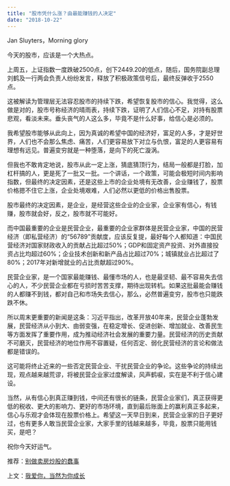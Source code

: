```yaml
---
title: "股市凭什么涨？由最能赚钱的人决定"
date: "2018-10-22"
---
```


Jan Sluyters，Morning glory

今天的股市，应该是一个大热点。

上周五，上证指数一度跌破2500点，创下2449.20的低点，随后，国务院副总理刘鹤及一行两会负责人纷纷发言，释放了积极政策信号后，最终反弹收于2550点。

这被解读为管理层无法容忍股市的持续下跌，希望恢复股市的信心。我觉得，这么做是对的，股市号称经济的晴雨表，持续下跌，证明了人们信心不足，对持有股票悲观，看淡未来。垂头丧气的人这么多，毕竟不是什么好事，给信心是必须的。

我希望股市能够从此向上，因为真诚的希望中国的经济好，富足的人多，才是好世界，人们也不会那么焦虑、痛苦，人们更容易放下对立与仇恨，富足的人更容易有理想有远见。普遍变穷就是一种堕落，是向下的死亡漩涡。

但我也不敢肯定地说，股市从此一定上涨，猜底猜顶行为，结局一般都是打脸，加杠杆搞的人，更是死了一批又一批。一个讲话，一个政策，可能会极短时间内影响指数，但最终的决定因素，还是这些上市的企业处境有无改善，企业赚钱了，股票价格摁不住它上涨，企业处境艰难，人们必然以更低的价格出售股票。

股市最终的决定因素，是企业，是经营这些企业的企业家，企业家有信心，有钱赚，股市就会好，反之，股市就不可能好。

而中国最重要的企业是民营企业，最重要的企业家群体是民营企业家，中国的民营经济（即私营经济）的“56789”贡献度，应该反复提，最好每个人都知道：中国民营经济对国家财政收入的贡献占比超过50%；GDP和固定资产投资、对外直接投资占比均超过60%；企业技术创新和新产品占比超过70%；城镇就业占比超过了80%；2017年对新增就业的占比贡献超过90%。

民营企业家，是一个国家最能赚钱、最懂市场的人，也是最坚韧、最不容易失去信心的人，不少民营企业都在亏损时苦苦支撑，期待出现转机。如果这批最能会赚钱的人都赚不到钱，都对自己和市场失去信心，那么，必然普遍变穷，股市也只能跌跌不休。

所以周末更重要的新闻是这条：习近平指出，改革开放40年来，民营企业蓬勃发展，民营经济从小到大、由弱变强，在稳定增长、促进创新、增加就业、改善民生等方面发挥了重要作用，成为推动经济社会发展的重要力量。民营经济的历史贡献不可磨灭，民营经济的地位作用不容置疑，任何否定、弱化民营经济的言论和做法都是错误的。

这可能将终止近来的一些否定民营企业、干扰民营企业的争论。这些争论的持续出现，观点越来越荒谬，将被民营企业家过度解读，风声鹤唳，实在是不利于信心建设。

当然，从有信心到真正赚到钱，中间还有很长的链条，民营企业家们，真正获得更低的税收、更大的影响力、更好的市场环境，直到最后账面上的赢利真正多起来，信心与乐观才会体现在股票价格上。希望这一天早日到来，民营企业家的日子更好过，也有更多人敢当民营企业家，大家手里的钱越来越多，毕竟，股票只能用钱买，是吧？

祝你今天好运气。

推荐：[别做卖房炒股的蠢事](http://mp.weixin.qq.com/s?__biz=MjM5NDU0Mjk2MQ==&mid=2651631077&idx=1&sn=46872b99bd3db8deb8b6b7474cc5745b&chksm=bd7e29fb8a09a0eddf5eec1d31c9900dde2c44bd25720605640fd99c382c1a7b99eb2ae98ef2&scene=21#wechat_redirect)

上文：[我爱你，当然为你成长](http://mp.weixin.qq.com/s?__biz=MjM5NDU0Mjk2MQ==&mid=2651631173&idx=1&sn=0e93e2782bd0bde13fa190597b4782d0&chksm=bd7e2a5b8a09a34dc4fe3af7c4af31b208fad66f290c288c04a6894f1d7543c78739f324a656&scene=21#wechat_redirect)
